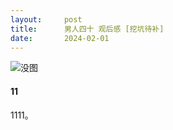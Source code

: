 ```yaml
---
layout:     post
title:      男人四十 观后感 [挖坑待补]
date:       2024-02-01
---
```

![没图](/images/202401/40.jpg)

#### 11

1111。